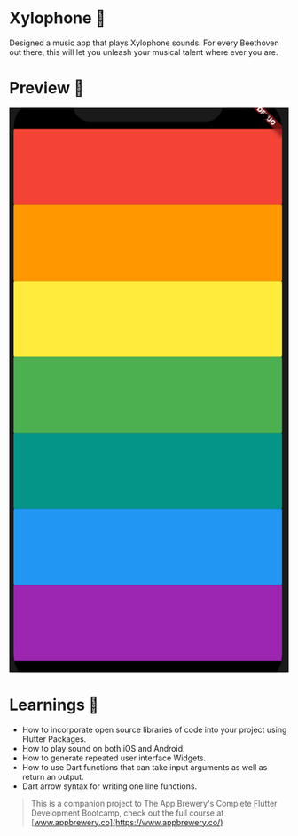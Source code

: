 # Xylophone 🎹
Designed a music app that plays Xylophone sounds. For every Beethoven out there, this will let you unleash your musical talent where ever you are. 

# Preview 🚀
![xylophone](https://github.com/pranjalibajpai/flutter-apps/blob/master/demo/xylophone.png)

# Learnings 📌

- How to incorporate open source libraries of code into your project using Flutter Packages.
- How to play sound on both iOS and Android.
- How to generate repeated user interface Widgets.
- How to use Dart functions that can take input arguments as well as return an output.
- Dart arrow syntax for writing one line functions.

>This is a companion project to The App Brewery's Complete Flutter Development Bootcamp, check out the full course at [www.appbrewery.co](https://www.appbrewery.co/)


